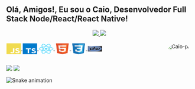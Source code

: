 ## Olá, Amigos!, Eu sou o Caio, Desenvolvedor Full Stack Node/React/React Native!
<div align="center">
  <a href="https://github.com/CaioMassola">
  <img height="180em" src="https://github-readme-stats.vercel.app/api?username=caiomassola&show_icons=true&theme=dracula&include_all_commits=true&count_private=true"/>
  <img height="180em" src="https://github-readme-stats.vercel.app/api/top-langs/?username=caiomassola&layout=compact&langs_count=7&theme=dracula"/>
</div>
<div style="display: inline_block"><br>
  <img align="center" alt="Caio-Js" height="30" width="40" src="https://raw.githubusercontent.com/devicons/devicon/master/icons/javascript/javascript-plain.svg">
  <img align="center" alt="Caio-Ts" height="30" width="40" src="https://raw.githubusercontent.com/devicons/devicon/master/icons/typescript/typescript-plain.svg">
  <img align="center" alt="Caio-React" height="30" width="40" src="https://raw.githubusercontent.com/devicons/devicon/master/icons/react/react-original.svg">
  <img align="center" alt="Caio-HTML" height="30" width="40" src="https://raw.githubusercontent.com/devicons/devicon/master/icons/html5/html5-original.svg">
  <img align="center" alt="Caio-CSS" height="30" width="40" src="https://raw.githubusercontent.com/devicons/devicon/master/icons/css3/css3-original.svg">
  <img align="center" alt="" height="30" width="40" src="https://raw.githubusercontent.com/devicons/devicon/master/icons/php/php-original.svg">
  <img align="right" alt="Caio-pic" height="150" style="border-radius: 50px" src="https://ionicframework.com/docs/icons/logo-react-icon.png">
</div>
  
  ##
 
<div> 
  <a href = "mailto:chmassola@gmail.com"><img src="https://img.shields.io/badge/-Gmail-%23333?style=for-the-badge&logo=gmail&logoColor=white" target="_blank"></a>
  <a href="https://www.linkedin.com/in/caio-massola-37863b169/" target="_blank"><img src="https://img.shields.io/badge/-LinkedIn-%230077B5?style=for-the-badge&logo=linkedin&logoColor=white" target="_blank"></a> 
 
  ![Snake animation](https://github.com/caiomassola/caiomassola/blob/output/github-contribution-grid-snake.svg)
 
</div>
